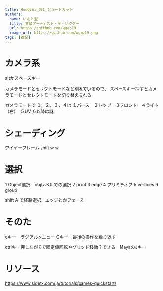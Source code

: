 ```yaml
---
title: Houdini_001_ショートカット
authors:
  name: いんと型
  title: 背景アーティスト・ディレクター
  url: https://github.com/wgao19
  image_url: https://github.com/wgao19.png
tags: [雑記]
---
```


# カメラ系
altかスペースキー

カメラモードとセレクトモードなど別れているので、
スペースキー押すとカメラモードとセレクトモードを切り替えられる

カメラモードで
１，２，３，４は
１パース　２トップ　３フロント　４ライト（右）　５UV
６以降は謎

# シェーディング
ワイヤーフレーム
shift w
w

# 選択
1 Object選択　objレベルでの選択
2 point
3 edge
4 プリミティブ
5 vertices
9 group

shift A で経路選択　エッジとかフェース

# そのた
cキー　ラジアルメニュー
Qキー　最後の操作を繰り返す

ctrlキー押しながらで固定値回転やグリッド移動？できる　MayaのJキー


# リソース

https://www.sidefx.com/ja/tutorials/games-quickstart/